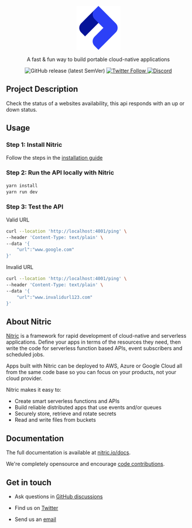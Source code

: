 <p align="center">
  <a href="https://nitric.io">
    <img src="https://raw.githubusercontent.com/nitrictech/nitric/main/docs/assets/nitric-logo.svg" width="120" alt="Nitric Logo"/>
  </a>
</p>

<p align="center">
  A fast & fun way to build portable cloud-native applications
</p>

<p align="center">
  <img alt="GitHub release (latest SemVer)" src="https://img.shields.io/github/v/release/nitrictech/nitric?sort=semver">
  <a href="https://twitter.com/nitric_io">
    <img alt="Twitter Follow" src="https://img.shields.io/twitter/follow/nitric_io?label=Follow&style=social">
  </a>
  <a href="https://discord.gg/Webemece5C"><img alt="Discord" src="https://img.shields.io/discord/955259353043173427?label=discord"></a>
</p>

## Project Description

Check the status of a websites availability, this api responds with an up or down status.

## Usage

### Step 1: Install Nitric

Follow the steps in the [installation guide](https://nitric.io/docs/installation)

### Step 2: Run the API locally with Nitric

```bash
yarn install
yarn run dev
```

### Step 3: Test the API

Valid URL

```bash
curl --location 'http://localhost:4001/ping' \
--header 'Content-Type: text/plain' \
--data '{
    "url":"www.google.com"
}'
```

Invalid URL

```bash
curl --location 'http://localhost:4001/ping' \
--header 'Content-Type: text/plain' \
--data '{
    "url":"www.invalidurl123.com"
}'
```

## About Nitric

[Nitric](https://nitric.io) is a framework for rapid development of cloud-native and serverless applications. Define your apps in terms of the resources they need, then write the code for serverless function based APIs, event subscribers and scheduled jobs.

Apps built with Nitric can be deployed to AWS, Azure or Google Cloud all from the same code base so you can focus on your products, not your cloud provider.

Nitric makes it easy to:

- Create smart serverless functions and APIs
- Build reliable distributed apps that use events and/or queues
- Securely store, retrieve and rotate secrets
- Read and write files from buckets

## Documentation

The full documentation is available at [nitric.io/docs](https://nitric.io/docs).

We're completely opensource and encourage [code contributions](https://nitric.io/docs/contributions).

## Get in touch

- Ask questions in [GitHub discussions](https://github.com/nitrictech/nitric/discussions)

- Find us on [Twitter](https://twitter.com/nitric_io)

- Send us an [email](mailto:maintainers@nitric.io)
